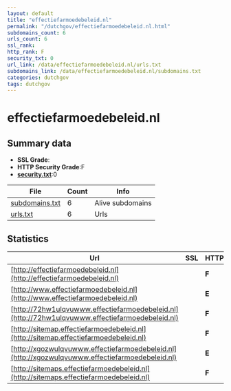 ```yaml
---
layout: default
title: "effectiefarmoedebeleid.nl"
permalink: "/dutchgov/effectiefarmoedebeleid.nl.html"
subdomains_count: 6
urls_count: 6
ssl_rank: 
http_rank: F
security_txt: 0
url_link: /data/effectiefarmoedebeleid.nl/urls.txt
subdomains_link: /data/effectiefarmoedebeleid.nl/subdomains.txt
categories: dutchgov
tags: dutchgov
---
```



# effectiefarmoedebeleid.nl
## Summary data


 - **SSL Grade**:
 - **HTTP Security Grade**:F
 - **[security.txt](https://www.digitaleoverheid.nl/nieuws/standaard-security-txt-nu-verplicht-voor-overheid/)**:0


| File       | Count | Info |
|------------|-------|------|
|[subdomains.txt](/DutchGovScope/data/effectiefarmoedebeleid.nl/subdomains.txt)|6|Alive subdomains|
|[urls.txt](/DutchGovScope/data/effectiefarmoedebeleid.nl/urls.txt)|6|Urls|


## Statistics


| Url | SSL | HTTP | Server | Cookie | HSTS | CORS | CTO | CSP | XFO | XXP | RP |FP| Tech |Title |
|--------|-------|-------|------|------|------|------|------|------|------|------|------|------|------|------|
|[http://effectiefarmoedebeleid.nl](http://effectiefarmoedebeleid.nl)| | **F**|Parking/1.0| | | | | | | | :white_check_mark: | ||effectiefarmoede...|
|[http://www.effectiefarmoedebeleid.nl](http://www.effectiefarmoedebeleid.nl)| | **E**|| | | | | | | | :white_check_mark: | |||
|[http://72hw1ulqvuwww.effectiefarmoedebeleid.nl](http://72hw1ulqvuwww.effectiefarmoedebeleid.nl)| | **F**|Parking/1.0| | | | | | | | :white_check_mark: | ||effectiefarmoede...|
|[http://sitemap.effectiefarmoedebeleid.nl](http://sitemap.effectiefarmoedebeleid.nl)| | **F**|Parking/1.0| | | | | | | | :white_check_mark: | ||effectiefarmoede...|
|[http://xgozwulqvuwww.effectiefarmoedebeleid.nl](http://xgozwulqvuwww.effectiefarmoedebeleid.nl)| | **E**|| | | | | | | | :white_check_mark: | |||
|[http://sitemaps.effectiefarmoedebeleid.nl](http://sitemaps.effectiefarmoedebeleid.nl)| | **F**|Parking/1.0| | | | | | | | :white_check_mark: | |||


